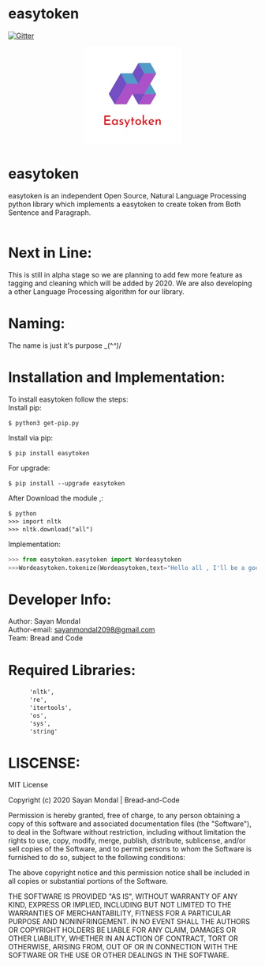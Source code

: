 # easytoken
[![Gitter](https://badges.gitter.im/BreadandCode/community.svg)](https://gitter.im/BreadandCode/community?utm_source=badge&utm_medium=badge&utm_campaign=pr-badge)

 <p align="center">
  <img  src="./Misc/Easytoken_logo.jpg">
</p>

# easytoken
easytoken is an independent Open Source, Natural Language Processing python library which implements a easytoken to create token from Both Sentence and Paragraph.<br>
<br>

# Next in Line:
This is still in alpha stage so we are planning to add few more feature as tagging and cleaning which will be added by 2020. We are also developing a other Language Processing algorithm for our library.

# Naming:
The name is just it's purpose \_(^_^)_/

# Installation and Implementation:
To install easytoken follow the steps:<br>
Install pip:
```
$ python3 get-pip.py
```
Install via pip:
```
$ pip install easytoken
```
For upgrade:
```
$ pip install --upgrade easytoken
```

After Download the module ,:
```
$ python
>>> import nltk
>>> nltk.download("all")
```
Implementation:
```python
>>> from easytoken.easytoken import Wordeasytoken
>>>Wordeasytoken.tokenize(Wordeasytoken,text="Hello all , I'll be a good lover for you.")
```
  
# Developer Info:
Author: Sayan Mondal<br>
Author-email: sayanmondal2098@gmail.com<br>
Team: Bread and Code

# Required Libraries:
          'nltk',
          're',
          'itertools',
          'os',
          'sys',
          'string'

# LISCENSE:
MIT License

Copyright (c) 2020 Sayan Mondal | Bread-and-Code

Permission is hereby granted, free of charge, to any person obtaining a copy
of this software and associated documentation files (the "Software"), to deal
in the Software without restriction, including without limitation the rights
to use, copy, modify, merge, publish, distribute, sublicense, and/or sell
copies of the Software, and to permit persons to whom the Software is
furnished to do so, subject to the following conditions:

The above copyright notice and this permission notice shall be included in all
copies or substantial portions of the Software.

THE SOFTWARE IS PROVIDED "AS IS", WITHOUT WARRANTY OF ANY KIND, EXPRESS OR
IMPLIED, INCLUDING BUT NOT LIMITED TO THE WARRANTIES OF MERCHANTABILITY,
FITNESS FOR A PARTICULAR PURPOSE AND NONINFRINGEMENT. IN NO EVENT SHALL THE
AUTHORS OR COPYRIGHT HOLDERS BE LIABLE FOR ANY CLAIM, DAMAGES OR OTHER
LIABILITY, WHETHER IN AN ACTION OF CONTRACT, TORT OR OTHERWISE, ARISING FROM,
OUT OF OR IN CONNECTION WITH THE SOFTWARE OR THE USE OR OTHER DEALINGS IN THE
SOFTWARE.


